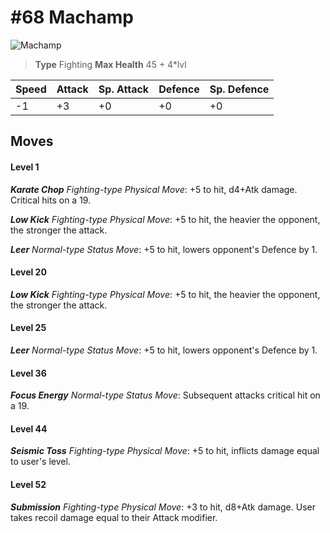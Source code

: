 # #68 Machamp


![Machamp](https://img.pokemondb.net/sprites/home/normal/1x/machamp.png)

> **Type** Fighting
> **Max Health** 45 + 4\*lvl

| Speed | Attack | Sp. Attack | Defence | Sp. Defence |
| ----- | ------ | ---------- | ------- | ----------- |
| -1 | +3 | +0 | +0 | +0 |

## Moves
#### Level 1

***Karate Chop** Fighting-type Physical Move*: +5 to hit, d4+Atk damage. Critical hits on a 19.

***Low Kick** Fighting-type Physical Move*: +5 to hit, the heavier the opponent, the stronger the attack.

***Leer** Normal-type Status Move*: +5 to hit, lowers opponent's Defence by 1.
#### Level 20

***Low Kick** Fighting-type Physical Move*: +5 to hit, the heavier the opponent, the stronger the attack.
#### Level 25

***Leer** Normal-type Status Move*: +5 to hit, lowers opponent's Defence by 1.
#### Level 36

***Focus Energy** Normal-type Status Move*: Subsequent attacks critical hit on a 19.
#### Level 44

***Seismic Toss** Fighting-type Physical Move*: +5 to hit, inflicts damage equal to user's level.
#### Level 52

***Submission** Fighting-type Physical Move*: +3 to hit, d8+Atk damage. User takes recoil damage equal to their Attack modifier.

